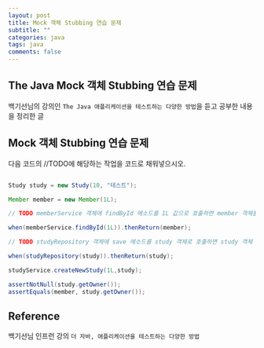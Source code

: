 ```yaml
---
layout: post
title: Mock 객체 Stubbing 연습 문제
subtitle: ""
categories: java
tags: java
comments: false
---
```


## The Java Mock 객체 Stubbing 연습 문제

백기선님의 강의인 `The Java 애플리케이션을 테스트하는 다양한 방법`을 듣고 공부한 내용을 정리한 글

## Mock 객체 Stubbing 연습 문제

다음 코드의 //TODO에 해당하는 작업을 코드로 채워넣으시오.

```java

Study study = new Study(10, "테스트");

Member member = new Member(1L);

// TODO memberService 객체에 findById 메소드를 1L 값으로 호출하면 member 객체를 리턴하도록 Stubbing

when(memberService.findById(1L)).thenReturn(member);

// TODO studyRepository 객체에 save 메소드를 study 객체로 호출하면 study 객체 그대로 리턴하도록 Stubbing

when(studyRepository(study)).thenReturn(study);

studyService.createNewStudy(1L,study);

assertNotNull(study.getOwner());
assertEquals(member, study.getOwner());
```

## Reference

백기선님 인프런 강의 `더 자바, 애플리케이션을 테스트하는 다양한 방법`